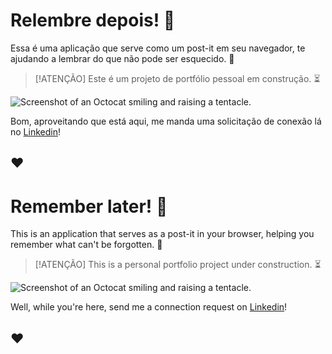 # Relembre depois! :pencil:

Essa é uma aplicação que serve como um post-it em seu navegador, te ajudando a lembrar do que não pode ser esquecido. :no_good:

> [!ATENÇÃO]
> Este é um projeto de portfólio pessoal em construção. :hourglass_flowing_sand:

![Screenshot of an Octocat smiling and raising a tentacle.](https://myoctocat.com/assets/images/base-octocat.svg)

Bom, aproveitando que está aqui, me manda uma solicitação de conexão lá no [Linkedin](https://www.linkedin.com/in/pamelabadermann/)!

## ♥

# Remember later! :pencil:

This is an application that serves as a post-it in your browser, helping you remember what can't be forgotten. :no_good:

> [!ATENÇÃO]
> This is a personal portfolio project under construction. :hourglass_flowing_sand:

![Screenshot of an Octocat smiling and raising a tentacle.](https://myoctocat.com/assets/images/base-octocat.svg)

Well, while you're here, send me a connection request on [Linkedin](https://www.linkedin.com/in/pamelabadermann/)!

## ♥
